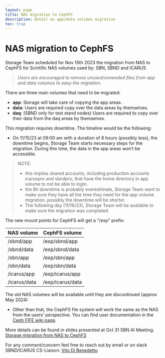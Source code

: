 ```yaml
---
layout: page
title: NAS migration to CephFS
description: Detail on app/data volimes migration
toc: true
---
```





NAS migration to CephFS
==================================================

Storage Team scheduled for Nov 15th 2023 the migration from NAS to CephFS for Scintific NAS volumes used by:
SBN, SBND and ICARUS

> *Users are encouraged to remove unused/unneeded files from app and data volumes to easy the migration.*

There are three main volumes that need to be migrated:
- **app**: Storage will take care of copying the app areas.
- **data**: Users are required copy over the data areas by themselves.
- **daq**: (SBND only for test stand nodes) Users are required to copy over their data from the daq areas by themselves.

This migration requires downtime. The timeline would be the following:
- On 11/15/23 at 09:00 am with a duration of 8 hours (possibly less), the downtime begins, Storage Team starts necessary steps for the migration.
During this time, the data in the app areas won’t be accessible.

> NOTE:
>  - this implies shared accounts, including production accounts icaruspro and sbndpro, that have the home directory in app volume to not be able to login.
>  - the 8h downtime is probably overestimate, Storage Team want to make sure they have all the time they need for the app volume migration, possibly the downtime will be shorter.
>  - The following day (11/16/23), Storage Team will be available to make sure the migration was completed.

The new mount points for CephFS will get a "/exp" prefix:

NAS volume   | CephFS volume
-------------| ------------------
/sbnd/app    |  /exp/sbnd/app
/sbnd/data   |  /exp/sbnd/data
/sbn/app     |  /exp/sbn/app
/sbn/data    |  /exp/sbn/data
/icarus/app  |  /exp/icarus/app
/icarus/data |  /exp/icarus/data

The old NAS volumes will be available until they are discontinued (approx May 2024)
- Other than that, the CephFS file system will work the same as the NAS from the users’ perspective. You can find user documentation in the [Ceph FIFE wiki page](https://fifewiki.fnal.gov/wiki/Ceph).

More details can be found in slides presented at Oct 31 SBN AI Meeting:
[Storage migration from NAS to CephFS](https://sbn-docdb.fnal.gov/cgi-bin/sso/ShowDocument?docid=33502)

For any comment/concern feel free to reach out by email or on slack SBND/ICARUS CS-Liaison: [Vito Di Benedetto](mailto:vito@fnal.gov)
